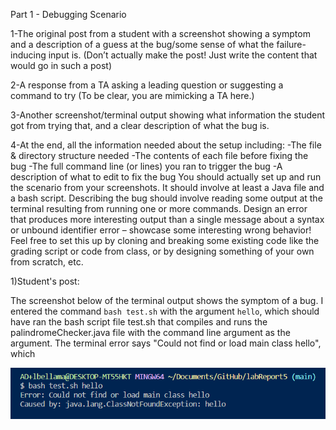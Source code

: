 
Part 1 - Debugging Scenario

1-The original post from a student with a screenshot showing a symptom and a description of a guess at the bug/some sense of what the failure-inducing input is. (Don’t actually make the post! Just write the content that would go in such a post)

2-A response from a TA asking a leading question or suggesting a command to try (To be clear, you are mimicking a TA here.)

3-Another screenshot/terminal output showing what information the student got from trying that, and a clear description of what the bug is.

4-At the end, all the information needed about the setup including:
-The file & directory structure needed
-The contents of each file before fixing the bug
-The full command line (or lines) you ran to trigger the bug
-A description of what to edit to fix the bug
You should actually set up and run the scenario from your screenshots. It should involve at least a Java file and a bash script. Describing the bug should involve reading some output at the terminal resulting from running one or more commands. Design an error that produces more interesting output than a single message about a syntax or unbound identifier error – showcase some interesting wrong behavior! Feel free to set this up by cloning and breaking some existing code like the grading script or code from class, or by designing something of your own from scratch, etc.

1)Student's post:

The screenshot below of the terminal output shows the symptom of a bug. I entered the command `bash test.sh` with the argument `hello`, which should have ran the bash script file test.sh that compiles and runs the palindromeChecker.java file with the command line argument as the argument. The terminal error says "Could not find or load main class hello", which 

![Image](error.PNG)
